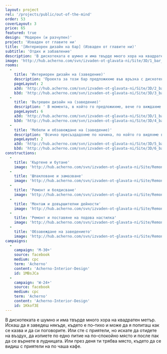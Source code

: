 ```yaml
---
layout: project
rel: '/projects/public/out-of-the-mind' 
order: 53
coverLayout: 3
price: 65
featured: true
design: 'Модерен (и разчупен)'
project: 'Изваден от главите ни'
title: '[Интериорен дизайн на бар] (Изваден от главите ни)'
subtitle: 'Отдих и забавление'
description: 'В дискотеката е шумно и има твърде много хора на квадратен метър. Искаш да я заведеш някъде, където е по–тихо и може да я попиташ как се казва и да си поговорите. Всичко пресъздадохме по начина, по който го видяхме в представите си. Има високи барове и ниски сепарета, маси. За всекиго по нещо. Има и четири стола, в които да се скриеш от всички. Червеното е акцент. '
image: 'http://hub.acherno.com/svn/izvaden-ot-glavata-ni/Site/3D/1_bar_f.bmp'
rooms:
  -
    title: 'Интериорен дизайн на (заведение)'
    description: 'Проекта за този бар предложихме във връзка с дискотеката наблизо. Намират се в една и съща сграда, но на различни нива. Със създаването на бар можеше да се оползотвори горното ниво през деня, а вечер да е тихата част на дискотеката. Ако някой огладнее или просто иска да си поговори с друг, това е перфектното място'
    pageLayout: 2
    a3d: 'http://hub.acherno.com/svn/izvaden-ot-glavata-ni/Site/3D/2_bar_f.bmp'
    b3d: 'http://hub.acherno.com/svn/izvaden-ot-glavata-ni/Site/3D/3_bar_f.bmp'
  -
    title: 'Вътрешен дизайн на (заведение)'
    description: ' В момента, в който го предложихме, вече го виждахме. Беше въпрос само на време да го извадим от главите си, за да го покажем на инвеститора. Бял е, за да може вечер да е фон на RBJ осветлението, което да променя настроенията. '
    pageLayout: 6
    a3d: 'http://hub.acherno.com/svn/izvaden-ot-glavata-ni/Site/3D/1_bar_f.bmp'
    b3d: 'http://hub.acherno.com/svn/izvaden-ot-glavata-ni/Site/3D/4_bar_f.bmp'
  -
    title: 'Мебели и обзавеждане на (заведение)'
    description: 'Всичко пресъздадохме по начина, по който го видяхме в представите си. Има високи барове и ниски сепарета, маси. За всекиго по нещо. Има и четири стола, в които да се скриеш от всички. Червеното е акцент.'
    pageLayout: 2
    a3d: 'http://hub.acherno.com/svn/izvaden-ot-glavata-ni/Site/3D/5_bar_f.bmp'
    b3d: 'http://hub.acherno.com/svn/izvaden-ot-glavata-ni/Site/3D/6_bar_f.bmp'
constructions:
  - 
    title: 'Къртене и бутане'
    image: 'http://hub.acherno.com/svn/izvaden-ot-glavata-ni/Site/Remonti/3.jpg'
  - 
    title: 'Шпакловане и замазване'
    image: 'http://hub.acherno.com/svn/izvaden-ot-glavata-ni/Site/Remonti/4.jpg'
  - 
    title: 'Ремонт и боядисване'
    image: 'http://hub.acherno.com/svn/izvaden-ot-glavata-ni/Site/Remonti/5.jpg'
  - 
    title: 'Монтаж и довършителни дейности'
    image: 'http://hub.acherno.com/svn/izvaden-ot-glavata-ni/Site/Remonti/9.jpg'
  -
    title: 'Ремонт и поставяне на подова настилка'
    image: 'http://hub.acherno.com/svn/izvaden-ot-glavata-ni/Site/Remonti/8.jpg'
  -
    title: 'Обзавеждане на заведението'
    image: 'http://hub.acherno.com/svn/izvaden-ot-glavata-ni/Site/Remonti/6.jpg'
campaigns:
  -
    campaign: 'M-30+' 
    source: facebook
    medium: cpc
    term: 'Acherno'
    content: 'Acherno-Interior-Design'
    id: 1MBsJCa
  -
    campaign: 'W-24+' 
    source: facebook
    medium: cpc
    term: 'Acherno'
    content: 'Acherno-Interior-Design'
    id: 1Kkof3E
---
```

В дискотеката е шумно и има твърде много хора на квадратен метър. Искаш да я заведеш някъде, където е по–тихо и може да я попиташ как се казва и да си поговорите. Или сте с приятели, но искате да отидете на въздух, да изпиете по едно питие на по–спокойно място и после пак да се върнете в лудницата. Или през деня ти трябва място, където да се видиш с приятели на по чаша кафе. 
